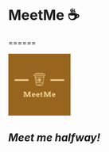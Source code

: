 # MeetMe :coffee: 
======

<img src="/icons/logo.png" width="125" height="125"/>

## *Meet me halfway!*
